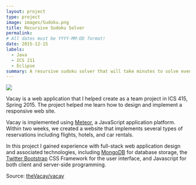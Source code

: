 ```yaml
---
layout: project
type: project
image: images/Sudoku.png
title: Recursive Sudoku Solver
permalink: 
# All dates must be YYYY-MM-DD format!
date: 2015-12-15
labels:
  - Java
  - ICS 211
  - Eclipse
summary: A resursive sudoku solver that will take minutes to solve even the hardest possible sudoku problem.
---
```


<img class="ui medium right floated rounded image" src="../images/vacay-home-page.png">

Vacay is a web application that I helped create as a team project in ICS 415, Spring 2015. The project helped me learn how to design and implement a responsive web site.

Vacay is implemented using [Meteor](http://meteor.com), a JavaScript application platform. Within two weeks, we created a website that implements several types of reservations including flights, hotels, and car rentals.

In this project I gained experience with full-stack web application design and associated technologies, including [MongoDB](http://mongodb.com) for database storage, the [Twitter Bootstrap](http://getbootstrap.com/) CSS Framework for the user interface, and Javascript for both client and server-side programming. 
 
Source: <a href="https://github.com/theVacay/vacay"><i class="large github icon"></i>theVacay/vacay</a>
